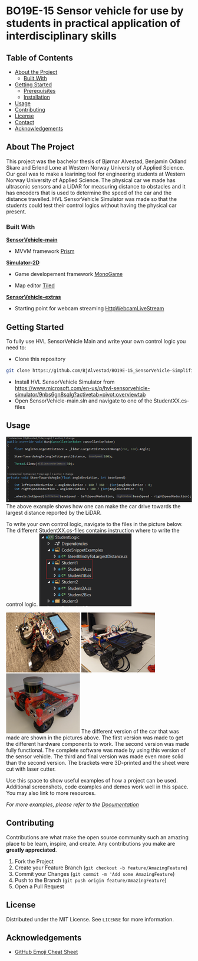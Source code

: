 # BO19E-15 Sensor vehicle for use by students in practical application of interdisciplinary skills 

## Table of Contents

* [About the Project](#about-the-project)
  * [Built With](#built-with)
* [Getting Started](#getting-started)
  * [Prerequisites](#prerequisites)
  * [Installation](#installation)
* [Usage](#usage)
* [Contributing](#contributing)
* [License](#license)
* [Contact](#contact)
* [Acknowledgements](#acknowledgements)

## About The Project
This project was the bachelor thesis of Bjørnar Alvestad, Benjamin Odland Skare and Erlend Lone at Western Norway University of Applied Science.
Our goal was to make a learining tool for engineering students at Western Norway University of Applied Science. The physical car we made has ultrasonic sensors and a LiDAR for measuring distance to obstacles and it has encoders that is used to determine the speed of the car and the distance travelled. HVL SensorVehicle Simulator was made so that the students could test their control logics without having the physical car present.


### Built With
**<u>SensorVehicle-main</u>**

* MVVM framework [Prism](https://prismlibrary.github.io/docs/)



**<u>Simulator-2D</u>**

* Game developement framework [MonoGame](http://www.monogame.net/)

* Map editor [Tiled](https://www.mapeditor.org/)

  

**<u>SensorVehicle-extras</u>**

* Starting point for webcam streaming [HttpWebcamLiveStream](https://github.com/SaschaIoT/HttpWebcamLiveStream/tree/master/HttpWebcamLiveStream)

  

## Getting Started
To fully use HVL SensorVehicle Main and write your own control logic you need to:
* Clone this repository
```sh
git clone https://github.com/BjAlvestad/BO19E-15_SensorVehicle-Simplified.git
```
* Install HVL SensorVehicle Simulator from https://www.microsoft.com/en-us/p/hvl-sensorvehicle-simulator/9nbs6gn8sqlg?activetab=pivot:overviewtab
* Open SensorVehicle-main.sln and navigate to one of the StudentXX.cs-files

## Usage
![Control logic example](%5BDrawings%20and%20Documents%5D/Pictures/DriveToLargestDistance.png)
The above example shows how one can make the car drive towards the largest distance reported by the LiDAR.

To write your own control logic, navigate to the files in the picture below.
The different StudentXX.cs-files contains instruction where to write the control logic.
<img src="%5BDrawings%20and%20Documents%5D/Pictures/StudentLogicCS.png" width="251" height="197" title="SensorVehicle1">




<img src="%5BDrawings%20and%20Documents%5D/Pictures/Prototype1.png" width="200" height="162" title="SensorVehicle1"> <img src="%5BDrawings%20and%20Documents%5D/Pictures/Prototype2.png" width="200" height="162" title="SensorVehicle1"> <img src="%5BDrawings%20and%20Documents%5D/Pictures/SensorVehicle.png" width="200" height="162" title="SensorVehicle1">
The different version of the car that was made are shown in the pictures above.
The first version was made to get the different hardware components to work.
The second version was made fully functional. The complete software was made by using this version of the sensor vehicle.
The third and final version was made even more solid than the second version. The brackets were 3D-printed and the sheet were cut with laser cutter.

Use this space to show useful examples of how a project can be used. Additional screenshots, code examples and demos work well in this space. You may also link to more resources.

_For more examples, please refer to the [Documentation](https://example.com)_



## Contributing

Contributions are what make the open source community such an amazing place to be learn, inspire, and create. Any contributions you make are **greatly appreciated**.

1. Fork the Project
2. Create your Feature Branch (`git checkout -b feature/AmazingFeature`)
3. Commit your Changes (`git commit -m 'Add some AmazingFeature`)
4. Push to the Branch (`git push origin feature/AmazingFeature`)
5. Open a Pull Request



## License

Distributed under the MIT License. See `LICENSE` for more information.



## Acknowledgements
* [GitHub Emoji Cheat Sheet](https://www.webpagefx.com/tools/emoji-cheat-sheet)





[build-shield]: https://img.shields.io/badge/build-passing-brightgreen.svg?style=flat-square
[contributors-shield]: https://img.shields.io/badge/contributors-1-orange.svg?style=flat-square
[license-shield]: https://img.shields.io/badge/license-MIT-blue.svg?style=flat-square
[license-url]: https://choosealicense.com/licenses/mit
[linkedin-shield]: https://img.shields.io/badge/-LinkedIn-black.svg?style=flat-square&logo=linkedin&colorB=555
[linkedin-url]: https://linkedin.com/in/othneildrew
[product-screenshot]: https://raw.githubusercontent.com/othneildrew/Best-README-Template/master/screenshot.png